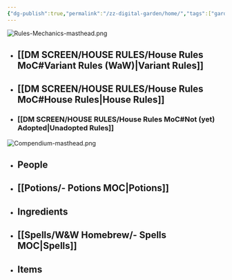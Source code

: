 ```yaml
---
{"dg-publish":true,"permalink":"/zz-digital-garden/home/","tags":["gardenEntry"]}
---
```


![Rules-Mechanics-masthead.png](/img/user/zz%20DIGITAL%20GARDEN/Images%20&%20Banners/Rules-Mechanics-masthead.png)

- ## [[DM SCREEN/HOUSE RULES/House Rules MoC#Variant Rules (WaW)\|Variant Rules]]
- ## [[DM SCREEN/HOUSE RULES/House Rules MoC#House Rules\|House Rules]]
- ### [[DM SCREEN/HOUSE RULES/House Rules MoC#Not (yet) Adopted\|Unadopted Rules]]

![Compendium-masthead.png](/img/user/zz%20DIGITAL%20GARDEN/Images%20&%20Banners/Compendium-masthead.png)
- ## People
- ## [[Potions/- Potions MOC\|Potions]]
- ## Ingredients
- ## [[Spells/W&W Homebrew/- Spells MOC\|Spells]]
- ## Items
